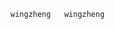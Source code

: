 	wingzheng                                            	 w i n g z h e n g                                                                                         